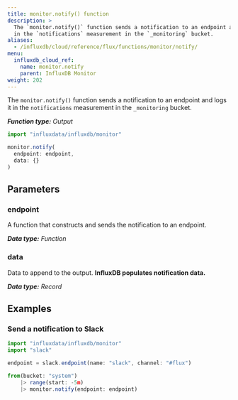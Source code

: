 ```yaml
---
title: monitor.notify() function
description: >
  The `monitor.notify()` function sends a notification to an endpoint and logs it
  in the `notifications` measurement in the `_monitoring` bucket.
aliases:
  - /influxdb/cloud/reference/flux/functions/monitor/notify/
menu:
  influxdb_cloud_ref:
    name: monitor.notify
    parent: InfluxDB Monitor
weight: 202
---
```


The `monitor.notify()` function sends a notification to an endpoint and logs it
in the `notifications` measurement in the `_monitoring` bucket.

_**Function type:** Output_

```js
import "influxdata/influxdb/monitor"

monitor.notify(
  endpoint: endpoint,
  data: {}
)
```

## Parameters

### endpoint
A function that constructs and sends the notification to an endpoint.

_**Data type:** Function_

### data
Data to append to the output.
**InfluxDB populates notification data.**

_**Data type:** Record_

## Examples

### Send a notification to Slack
```js
import "influxdata/influxdb/monitor"
import "slack"

endpoint = slack.endpoint(name: "slack", channel: "#flux")

from(bucket: "system")
	|> range(start: -5m)
	|> monitor.notify(endpoint: endpoint)
```
